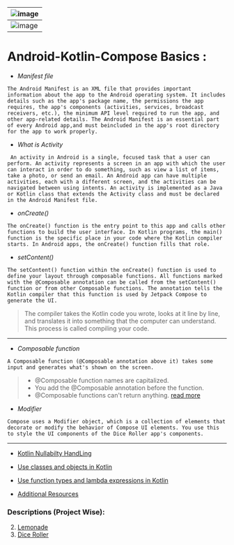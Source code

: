 <div align = "center">

| ![image](https://user-images.githubusercontent.com/73611313/216632656-974bdaec-e50b-4eed-9a7a-45574519cddc.png)    |
|-----|
| ![image](https://user-images.githubusercontent.com/73611313/216632993-6ab58413-0f0e-4533-8d78-ecc99f55e1dd.png)    |

</div>

# Android-Kotlin-Compose Basics :
* *Manifest file*

``
The Android Manifest is an XML file that provides important information about the app to the Android operating system. It includes details such as the app's package name, the permissions the app requires, the app's components (activities, services, broadcast receivers, etc.), the minimum API level required to run the app, and other app-related details. The Android Manifest is an essential part of every Android app,and must beincluded in the app's root directory for the app to work properly.
``
* *What is Activity*

``
An activity in Android is a single, focused task that a user can perform. An activity represents a screen in an app with which the user can interact in order to do something, such as view a list of items, take a photo, or send an email. An Android app can have multiple activities, each with a different screen, and the activities can be navigated between using intents. An activity is implemented as a Java or Kotlin class that extends the Activity class and must be declared in the Android Manifest file.``

* *onCreate()*

``
The onCreate() function is the entry point to this app and calls other functions to build the user interface. In Kotlin programs, the main() function is the specific place in your code where the Kotlin compiler starts. In Android apps, the onCreate() function fills that role. ``

* *setContent()*

``
The setContent() function within the onCreate() function is used to define your layout through composable functions. All functions marked with the @Composable annotation can be called from the setContent() function or from other Composable functions. The annotation tells the Kotlin compiler that this function is used by Jetpack Compose to generate the UI.
``
> The compiler takes the Kotlin code you wrote, looks at it line by line, and translates it into something that the computer can understand. This process is called compiling your code.
> 
---
* *Composable function*

``A Composable function (@Composable annotation above it) takes some input and generates what's shown on the screen.``
> * @Composable function names are capitalized.
> * You add the @Composable annotation before the function.
> * @Composable functions can't return anything.
[read more](https://developer.android.com/codelabs/basic-android-kotlin-compose-text-composables?continue=https%3A%2F%2Fdeveloper.android.com%2Fcourses%2Fpathways%2Fandroid-basics-compose-unit-1-pathway-3%23codelab-https%3A%2F%2Fdeveloper.android.com%2Fcodelabs%2Fbasic-android-kotlin-compose-text-composables#11)

* *Modifier* 

``Compose uses a Modifier object, which is a collection of elements that decorate or modify the behavior of Compose UI elements. You use this to style the UI components of the Dice Roller app's components.``

---

* [Kotlin Nullabilty HandLing](https://developer.android.com/codelabs/basic-android-kotlin-compose-nullability?continue=https%3A%2F%2Fdeveloper.android.com%2Fcourses%2Fpathways%2Fandroid-basics-compose-unit-2-pathway-1%23codelab-https%3A%2F%2Fdeveloper.android.com%2Fcodelabs%2Fbasic-android-kotlin-compose-nullability#2)

* [Use classes and objects in Kotlin](https://developer.android.com/codelabs/basic-android-kotlin-compose-classes-and-objects?continue=https%3A%2F%2Fdeveloper.android.com%2Fcourses%2Fpathways%2Fandroid-basics-compose-unit-2-pathway-1%23codelab-https%3A%2F%2Fdeveloper.android.com%2Fcodelabs%2Fbasic-android-kotlin-compose-classes-and-objects#0)

* [Use function types and lambda expressions in Kotlin](https://developer.android.com/codelabs/basic-android-kotlin-compose-function-types-and-lambda?continue=https%3A%2F%2Fdeveloper.android.com%2Fcourses%2Fpathways%2Fandroid-basics-compose-unit-2-pathway-1%23codelab-https%3A%2F%2Fdeveloper.android.com%2Fcodelabs%2Fbasic-android-kotlin-compose-function-types-and-lambda#1)

* [Additional Resources](https://developer.android.com/codelabs/basic-android-kotlin-compose-kotlin-fundamentals-practice-problems?continue=https%3A%2F%2Fdeveloper.android.com%2Fcourses%2Fpathways%2Fandroid-basics-compose-unit-2-pathway-1%23codelab-https%3A%2F%2Fdeveloper.android.com%2Fcodelabs%2Fbasic-android-kotlin-compose-kotlin-fundamentals-practice-problems#9)




### Descriptions (Project Wise):
2. [Lemonade](https://developer.android.com/codelabs/basic-android-kotlin-compose-button-click-practice-problem?continue=https%3A%2F%2Fdeveloper.android.com%2Fcourses%2Fpathways%2Fandroid-basics-compose-unit-2-pathway-2%23codelab-https%3A%2F%2Fdeveloper.android.com%2Fcodelabs%2Fbasic-android-kotlin-compose-button-click-practice-problem#3)
1. [Dice Roller](https://developer.android.com/codelabs/basic-android-kotlin-compose-build-a-dice-roller-app?continue=https%3A%2F%2Fdeveloper.android.com%2Fcourses%2Fpathways%2Fandroid-basics-compose-unit-2-pathway-2%23codelab-https%3A%2F%2Fdeveloper.android.com%2Fcodelabs%2Fbasic-android-kotlin-compose-build-a-dice-roller-app#7)
